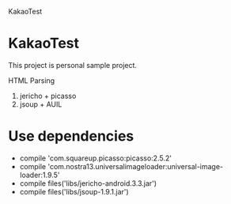 KakaoTest

# KakaoTest

This project is personal sample project.

HTML Parsing

1. jericho + picasso
2. jsoup + AUIL

# Use dependencies
* compile 'com.squareup.picasso:picasso:2.5.2'
* compile 'com.nostra13.universalimageloader:universal-image-loader:1.9.5'
* compile files('libs/jericho-android.3.3.jar')
* compile files('libs/jsoup-1.9.1.jar')
